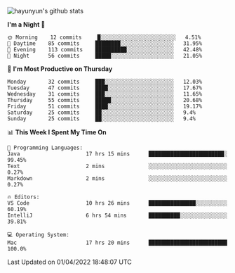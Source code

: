 
![hayunyun's github stats](https://github-readme-stats.vercel.app/api?username=hayunyun&show_icons=true)


<!--START_SECTION:waka-->
**I'm a Night 🦉** 

```text
🌞 Morning    12 commits     █░░░░░░░░░░░░░░░░░░░░░░░░   4.51% 
🌆 Daytime    85 commits     ████████░░░░░░░░░░░░░░░░░   31.95% 
🌃 Evening    113 commits    ██████████░░░░░░░░░░░░░░░   42.48% 
🌙 Night      56 commits     █████░░░░░░░░░░░░░░░░░░░░   21.05%

```
📅 **I'm Most Productive on Thursday** 

```text
Monday       32 commits     ███░░░░░░░░░░░░░░░░░░░░░░   12.03% 
Tuesday      47 commits     ████░░░░░░░░░░░░░░░░░░░░░   17.67% 
Wednesday    31 commits     ███░░░░░░░░░░░░░░░░░░░░░░   11.65% 
Thursday     55 commits     █████░░░░░░░░░░░░░░░░░░░░   20.68% 
Friday       51 commits     ████░░░░░░░░░░░░░░░░░░░░░   19.17% 
Saturday     25 commits     ██░░░░░░░░░░░░░░░░░░░░░░░   9.4% 
Sunday       25 commits     ██░░░░░░░░░░░░░░░░░░░░░░░   9.4%

```


📊 **This Week I Spent My Time On** 

```text
💬 Programming Languages: 
Java                     17 hrs 15 mins      ████████████████████████░   99.45% 
Text                     2 mins              ░░░░░░░░░░░░░░░░░░░░░░░░░   0.27% 
Markdown                 2 mins              ░░░░░░░░░░░░░░░░░░░░░░░░░   0.27%

🔥 Editors: 
VS Code                  10 hrs 26 mins      ███████████████░░░░░░░░░░   60.19% 
IntelliJ                 6 hrs 54 mins       ██████████░░░░░░░░░░░░░░░   39.81%

💻 Operating System: 
Mac                      17 hrs 20 mins      █████████████████████████   100.0%

```


 Last Updated on 01/04/2022 18:48:07 UTC
<!--END_SECTION:waka-->

<!--
**hayunyun/hayunyun** is a ✨ _special_ ✨ repository because its `README.md` (this file) appears on your GitHub profile.

Here are some ideas to get you started:

- 🔭 I’m currently working on ...
- 🌱 I’m currently learning ...
- 👯 I’m looking to collaborate on ...
- 🤔 I’m looking for help with ...
- 💬 Ask me about ...
- 📫 How to reach me: ...
- 😄 Pronouns: ...
- ⚡ Fun fact: ...
-->
